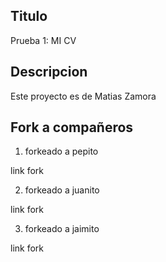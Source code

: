 ## Titulo
Prueba 1: MI CV
## Descripcion
Este proyecto es de Matias Zamora
## Fork a compañeros

1. forkeado a pepito

link fork

2. forkeado a juanito

link fork

3. forkeado a jaimito

link fork
